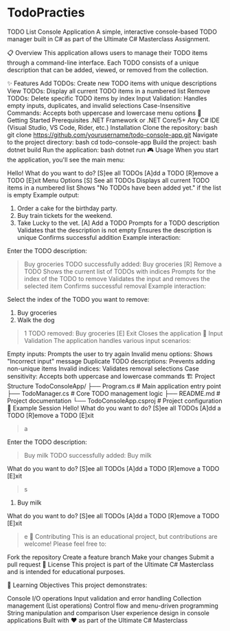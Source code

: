 # TodoPracties
TODO List Console Application
A simple, interactive console-based TODO manager built in C# as part of the Ultimate C# Masterclass Assignment.

📋 Overview
This application allows users to manage their TODO items through a command-line interface. Each TODO consists of a unique description that can be added, viewed, or removed from the collection.

✨ Features
Add TODOs: Create new TODO items with unique descriptions
View TODOs: Display all current TODO items in a numbered list
Remove TODOs: Delete specific TODO items by index
Input Validation: Handles empty inputs, duplicates, and invalid selections
Case-Insensitive Commands: Accepts both uppercase and lowercase menu options
🚀 Getting Started
Prerequisites
.NET Framework or .NET Core/5+
Any C# IDE (Visual Studio, VS Code, Rider, etc.)
Installation
Clone the repository:
bash
git clone https://github.com/yourusername/todo-console-app.git
Navigate to the project directory:
bash
cd todo-console-app
Build the project:
bash
dotnet build
Run the application:
bash
dotnet run
🎮 Usage
When you start the application, you'll see the main menu:

Hello!
What do you want to do?
[S]ee all TODOs
[A]dd a TODO
[R]emove a TODO
[E]xit
Menu Options
[S] See all TODOs
Displays all current TODO items in a numbered list
Shows "No TODOs have been added yet." if the list is empty
Example output:

1. Order a cake for the birthday party.
2. Buy train tickets for the weekend.
3. Take Lucky to the vet.
[A] Add a TODO
Prompts for a TODO description
Validates that the description is not empty
Ensures the description is unique
Confirms successful addition
Example interaction:

Enter the TODO description:
> Buy groceries
TODO successfully added: Buy groceries
[R] Remove a TODO
Shows the current list of TODOs with indices
Prompts for the index of the TODO to remove
Validates the input and removes the selected item
Confirms successful removal
Example interaction:

Select the index of the TODO you want to remove:
1. Buy groceries
2. Walk the dog
> 1
TODO removed: Buy groceries
[E] Exit
Closes the application
🔧 Input Validation
The application handles various input scenarios:

Empty inputs: Prompts the user to try again
Invalid menu options: Shows "Incorrect input" message
Duplicate TODO descriptions: Prevents adding non-unique items
Invalid indices: Validates removal selections
Case sensitivity: Accepts both uppercase and lowercase commands
🏗️ Project Structure
TodoConsoleApp/
├── Program.cs          # Main application entry point
├── TodoManager.cs      # Core TODO management logic
├── README.md          # Project documentation
└── TodoConsoleApp.csproj # Project configuration
🧪 Example Session
Hello!
What do you want to do?
[S]ee all TODOs
[A]dd a TODO
[R]emove a TODO
[E]xit
> a

Enter the TODO description:
> Buy milk
TODO successfully added: Buy milk

What do you want to do?
[S]ee all TODOs
[A]dd a TODO
[R]emove a TODO
[E]xit
> s

1. Buy milk

What do you want to do?
[S]ee all TODOs
[A]dd a TODO
[R]emove a TODO
[E]xit
> e
🤝 Contributing
This is an educational project, but contributions are welcome! Please feel free to:

Fork the repository
Create a feature branch
Make your changes
Submit a pull request
📝 License
This project is part of the Ultimate C# Masterclass and is intended for educational purposes.

🎯 Learning Objectives
This project demonstrates:

Console I/O operations
Input validation and error handling
Collection management (List operations)
Control flow and menu-driven programming
String manipulation and comparison
User experience design in console applications
Built with ❤️ as part of the Ultimate C# Masterclass

